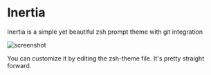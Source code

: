# Inertia
Inertia is a simple yet beautiful zsh prompt theme with git integration

![screenshot](https://github.com/josepmdc/inertia/blob/master/screenshot.png?raw=true)

You can customize it by editing the zsh-theme file. It's pretty straight forward.
